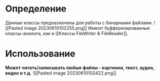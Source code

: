 # Определение
Данные классы предназначены для работы с бинарными файлами.
![[Pasted image 20230610102255.png]]
Имеют буфферезированные классы-аналоги, как и [[Классы FileWriter & FileReader]].
# Использование
**Может читать/записывать любые файлы - картинки, текст, аудио, видео и т.д.**
![[Pasted image 20230610102422.png]]